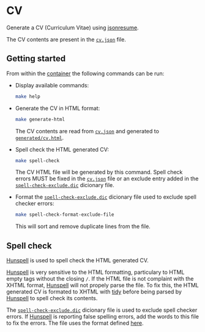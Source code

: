 # CV

Generate a CV (Curriculum Vitae) using [jsonresume](https://jsonresume.org/).

The CV contents are present in the [`cv.json`](./cv.json) file.

## Getting started

From within the [container](./Dockerfile) the following commands can be run:

-   Display available commands:

    ```sh
    make help
    ```

-   Generate the CV in HTML format:

    ```sh
    make generate-html
    ```

    The CV contents are read from [`cv.json`](./cv.json) and generated to [`generated/cv.html`](./generated/cv.html).

-   Spell check the HTML generated CV:

    ```sh
    make spell-check
    ```

    The CV HTML file will be generated by this command.
    Spell check errors MUST be fixed in the [`cv.json`](./cv.json) file or an exclude entry added in the [`spell-check-exclude.dic`](./spell-check-exclude.dic) dicionary file.

-   Format the [`spell-check-exclude.dic`](./spell-check-exclude.dic) dicionary file used to exclude spell checker errors:

    ```sh
    make spell-check-format-exclude-file
    ```

    This will sort and remove duplicate lines from the file.

## Spell check

[Hunspell](http://hunspell.github.io/) is used to spell check the HTML generated CV.

[Hunspell](http://hunspell.github.io/) is very sensitive to the HTML formatting, particulary to HTML empty tags without the closing `/`.
If the HTML file is not complaint with the XHTML format, [Hunspell](http://hunspell.github.io/) will not propely parse the file.
To fix this, the HTML generated CV is formated to XHTML with [tidy](https://linux.die.net/man/1/tidy) before being parsed by [Hunspell](http://hunspell.github.io/) to spell check its contents.

The [`spell-check-exclude.dic`](./spell-check-exclude.dic) dicionary file is used to exclude spell checker errors.
If [Hunspell](http://hunspell.github.io/) is reporting false spelling errors, add the words to this file to fix the errors.
The file uses the format defined [here](https://man.archlinux.org/man/hunspell.5.en).
